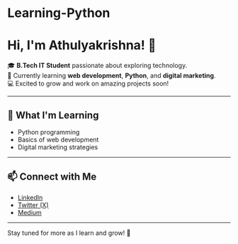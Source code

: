# Learning-Python
# Hi, I'm Athulyakrishna! 👋

🎓 **B.Tech IT Student** passionate about exploring technology.  
🌱 Currently learning **web development**, **Python**, and **digital marketing**.  
💻 Excited to grow and work on amazing projects soon!  

---

## 🌟 What I'm Learning
- Python programming
- Basics of web development
- Digital marketing strategies

---

## 📫 Connect with Me
- [LinkedIn](https://www.linkedin.com/in/athulyakrishna-k-a176462a6/)
- [Twitter (X)](https://x.com/AthulyakrishnaK)
- [Medium](https://medium.com/@athulyakrishnaskp75)

---

Stay tuned for more as I learn and grow! 🚀

